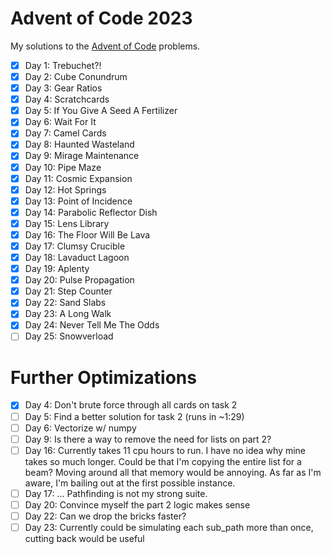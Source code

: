 # Advent of Code 2023
My solutions to the [Advent of Code](https://adventofcode.com/) problems.

- [x] Day 1: Trebuchet?!
- [x] Day 2: Cube Conundrum
- [x] Day 3: Gear Ratios
- [x] Day 4: Scratchcards
- [x] Day 5: If You Give A Seed A Fertilizer
- [x] Day 6: Wait For It
- [x] Day 7: Camel Cards
- [x] Day 8: Haunted Wasteland
- [x] Day 9: Mirage Maintenance
- [x] Day 10: Pipe Maze
- [x] Day 11: Cosmic Expansion
- [x] Day 12: Hot Springs
- [x] Day 13: Point of Incidence
- [x] Day 14: Parabolic Reflector Dish
- [x] Day 15: Lens Library
- [x] Day 16: The Floor Will Be Lava
- [x] Day 17: Clumsy Crucible
- [x] Day 18: Lavaduct Lagoon
- [x] Day 19: Aplenty
- [x] Day 20: Pulse Propagation
- [x] Day 21: Step Counter
- [x] Day 22: Sand Slabs
- [x] Day 23: A Long Walk
- [x] Day 24: Never Tell Me The Odds
- [ ] Day 25: Snowverload

# Further Optimizations
- [x] Day 4: Don't brute force through all cards on task 2
- [ ] Day 5: Find a better solution for task 2 (runs in ~1:29)
- [ ] Day 6: Vectorize w/ numpy
- [ ] Day 9: Is there a way to remove the need for lists on part 2?
- [ ] Day 16: Currently takes 11 cpu hours to run. I have no idea why mine takes so much longer. Could be that I'm copying the entire list for a beam? Moving around all that memory would be annoying. As far as I'm aware, I'm bailing out at the first possible instance.
- [ ] Day 17: ... Pathfinding is not my strong suite.
- [ ] Day 20: Convince myself the part 2 logic makes sense
- [ ] Day 22: Can we drop the bricks faster?
- [ ] Day 23: Currently could be simulating each sub_path more than once, cutting back would be useful